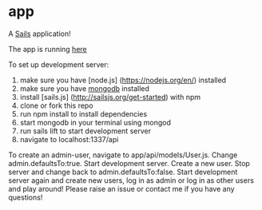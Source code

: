 # app
A [Sails](http://sailsjs.org) application!

The app is running [here](http://82.196.15.113:1337/api)

To set up development server:
1. make sure you have [node.js] (https://nodejs.org/en/) installed
2. make sure you have [mongodb](https://www.mongodb.com) installed
3. install [sails.js] (http://sailsjs.org/get-started) with npm
4. clone or fork this repo
5. run npm install to install dependencies
6. start mongodb in your terminal using mongod
7. run sails lift to start development server
8. navigate to localhost:1337/api  

To create an admin-user, navigate to app/api/models/User.js. Change admin.defaultsTo:true. Start development server. Create a new user.
Stop server and change back to admin.defaultsTo:false. Start development server again and create new users, log in as admin or log in as other users and play around!
Please raise an issue or contact me if you have any questions!


